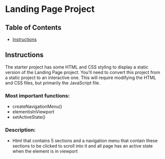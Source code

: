 # Landing Page Project

## Table of Contents

* [Instructions](#instructions)

## Instructions

The starter project has some HTML and CSS styling to display a static version of the Landing Page project. You'll need to convert this project from a static project to an interactive one. This will require modifying the HTML and CSS files, but primarily the JavaScript file.

### Most important functions:
 - createNavigationMenu()
 - elementisInViewport
 - setActiveState()

 ### Description: 
 - Html that contains 5 sections and a navigation menu that contain these sections to be clicked to scroll into it and all page has an active state when the element is in viewport
